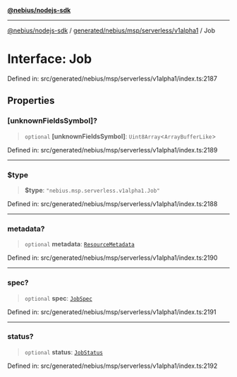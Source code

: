 [**@nebius/nodejs-sdk**](../../../../../../README.md)

---

[@nebius/nodejs-sdk](../../../../../../README.md) / [generated/nebius/msp/serverless/v1alpha1](../README.md) / Job

# Interface: Job

Defined in: src/generated/nebius/msp/serverless/v1alpha1/index.ts:2187

## Properties

### \[unknownFieldsSymbol\]?

> `optional` **\[unknownFieldsSymbol\]**: `Uint8Array`\<`ArrayBufferLike`\>

Defined in: src/generated/nebius/msp/serverless/v1alpha1/index.ts:2189

---

### $type

> **$type**: `"nebius.msp.serverless.v1alpha1.Job"`

Defined in: src/generated/nebius/msp/serverless/v1alpha1/index.ts:2188

---

### metadata?

> `optional` **metadata**: [`ResourceMetadata`](../../../../common/v1/interfaces/ResourceMetadata.md)

Defined in: src/generated/nebius/msp/serverless/v1alpha1/index.ts:2190

---

### spec?

> `optional` **spec**: [`JobSpec`](JobSpec.md)

Defined in: src/generated/nebius/msp/serverless/v1alpha1/index.ts:2191

---

### status?

> `optional` **status**: [`JobStatus`](JobStatus.md)

Defined in: src/generated/nebius/msp/serverless/v1alpha1/index.ts:2192
